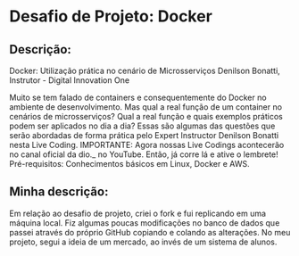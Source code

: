 
# Desafio de Projeto: Docker

## Descrição: 

Docker: Utilização prática no cenário de Microsserviços
Denilson Bonatti, Instrutor - Digital Innovation One

Muito se tem falado de containers e consequentemente do Docker no ambiente de desenvolvimento. Mas qual a real função de um container no cenários de microsserviços? Qual a real função e quais exemplos práticos podem ser aplicados no dia a dia? Essas são algumas das questões que serão abordadas de forma prática pelo Expert Instructor Denilson Bonatti nesta Live Coding. IMPORTANTE: Agora nossas Live Codings acontecerão no canal oficial da dio._ no YouTube. Então, já corre lá e ative o lembrete! Pré-requisitos: Conhecimentos básicos em Linux, Docker e AWS.

## Minha descrição:

Em relação ao desafio de projeto, criei o fork e fui replicando em uma máquina local. Fiz algumas poucas modificações no banco de dados que passei através do próprio GitHub copiando e colando as alterações. 
No meu projeto, segui a ideia de um mercado, ao invés de um sistema de alunos. 
